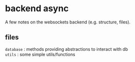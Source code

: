 # backend async

A few notes on the websockets backend (e.g. structure, files).  

## files

`database` : methods providing abstractions to interact with db  
`utils` : some simple utils/functions  

